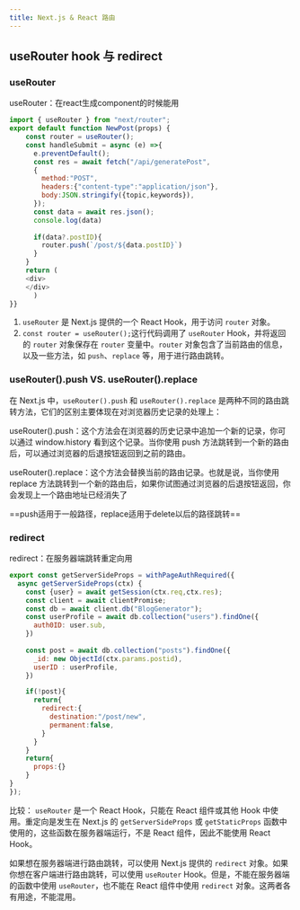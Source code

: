 ```yaml
---
title: Next.js & React 路由
---
```


## useRouter hook 与 redirect

### useRouter

useRouter：在react生成component的时候能用
```jsx
import { useRouter } from "next/router";
export default function NewPost(props) {
	const router = useRouter();
	const handleSubmit = async (e) =>{
      e.preventDefault();
      const res = await fetch("/api/generatePost",
      {
        method:"POST",
        headers:{"content-type":"application/json"},
        body:JSON.stringify({topic,keywords}),
      });
      const data = await res.json();
      console.log(data)
      
      if(data?.postID){
        router.push(`/post/${data.postID}`)
      }
    }
    return (
    <div>
    </div>
      )
}}
```
1. `useRouter` 是 Next.js 提供的一个 React Hook，用于访问 `router` 对象。
2. `const router = useRouter();`这行代码调用了 `useRouter` Hook，并将返回的 `router` 对象保存在 `router` 变量中。`router` 对象包含了当前路由的信息，以及一些方法，如 `push`、`replace` 等，用于进行路由跳转。


### useRouter().push VS. useRouter().replace

在 Next.js 中，`useRouter().push` 和 `useRouter().replace` 是两种不同的路由跳转方法，它们的区别主要体现在对浏览器历史记录的处理上：

useRouter().push：这个方法会在浏览器的历史记录中追加一个新的记录，你可以通过 window.history 看到这个记录。当你使用 push 方法跳转到一个新的路由后，可以通过浏览器的后退按钮返回到之前的路由。

useRouter().replace：这个方法会替换当前的路由记录。也就是说，当你使用 replace 方法跳转到一个新的路由后，如果你试图通过浏览器的后退按钮返回，你会发现上一个路由地址已经消失了

==push适用于一般路径，replace适用于delete以后的路径跳转==

### redirect

redirect：在服务器端跳转重定向用
```jsx
export const getServerSideProps = withPageAuthRequired({
  async getServerSideProps(ctx) {
    const {user} = await getSession(ctx.req,ctx.res);
    const client = await clientPromise;
    const db = await client.db("BlogGenerator");
    const userProfile = await db.collection("users").findOne({
      auth0ID: user.sub,
    })
  
    const post = await db.collection("posts").findOne({
      _id: new ObjectId(ctx.params.postid),
      userID : userProfile,
    })

    if(!post){
      return{
        redirect:{
          destination:"/post/new",
          permanent:false,
        }
      }
    }
    return{
      props:{}
    }
}
});
```

比较：
`useRouter` 是一个 React Hook，只能在 React 组件或其他 Hook 中使用。重定向是发生在 Next.js 的 `getServerSideProps` 或 `getStaticProps` 函数中使用的，这些函数在服务器端运行，不是 React 组件，因此不能使用 React Hook。

如果想在服务器端进行路由跳转，可以使用 Next.js 提供的 `redirect` 对象。如果你想在客户端进行路由跳转，可以使用 `useRouter` Hook。但是，不能在服务器端的函数中使用 `useRouter`，也不能在 React 组件中使用 `redirect` 对象。这两者各有用途，不能混用。
